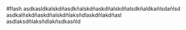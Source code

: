 #flash
asdkasldkalskdñasdkñalskdñaskdñalskdñalsdkñaldkañlsdañlsd
asdkalñskdñaskdñalskdñlaksñdlaskdñlakdñasl
asdlaksdñlaksñdlakñsdkasñld

